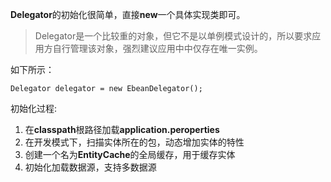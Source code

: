**Delegator**的初始化很简单，直接**new**一个具体实现类即可。

> Delegator是一个比较重的对象，但它不是以单例模式设计的，所以要求应用方自行管理该对象，强烈建议应用中中仅存在唯一实例。

如下所示：

```
Delegator delegator = new EbeanDelegator();
```

初始化过程:

1. 在**classpath**根路径加载**application.peroperties**
2. 在开发模式下，扫描实体所在的包，动态增加实体的特性
3. 创建一个名为**EntityCache**的全局缓存，用于缓存实体
4. 初始化加载数据源，支持多数据源
